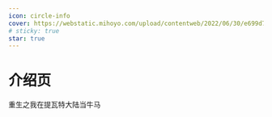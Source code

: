 ```yaml
---
icon: circle-info
cover: https://webstatic.mihoyo.com/upload/contentweb/2022/06/30/e699d7e2413ed5dfb384ee48c2b872d3_5181262111088024686.png
# sticky: true
star: true
---
```


# 介绍页

重生之我在提瓦特大陆当牛马
